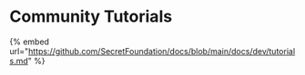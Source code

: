 # Community Tutorials

{% embed url="https://github.com/SecretFoundation/docs/blob/main/docs/dev/tutorials.md" %}

